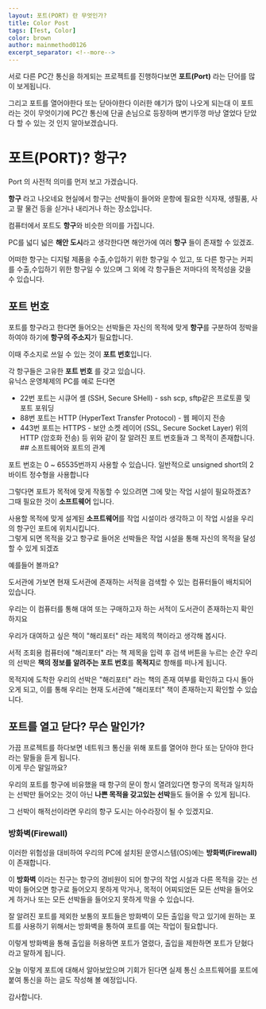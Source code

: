 ```yaml
---
layout: 포트(PORT) 란 무엇인가?
title: Color Post
tags: [Test, Color]
color: brown
author: mainmethod0126
excerpt_separator: <!--more-->
---
```



서로 다른 PC간 통신을 하게되는 프로젝트를 진행하다보면 **포트(Port)** 라는 단어를 많이 보게됩니다.

그리고 포트를 열어야한다 또는 닫아야한다 이러한 얘기가 많이 나오게 되는대 이 포트라는 것이 무엇이기에 PC간 통신에 단골 손님으로 등장하며 변기뚜껑 마냥 열었다 닫았다 할 수 있는 것 인지 알아보겠습니다.

# 포트(PORT)? 항구?


Port 의 사전적 의미를 먼저 보고 가겠습니다.

  
**항구** 라고 나오네요 현실에서 항구는 선박들이 들어와 운항에 필요한 식자재, 생필품, 사고 팔 물건 등을 싣거나 내리거나 하는 장소입니다.

컴퓨터에서 포트도 **항구**와 비슷한 의미를 가집니다.

PC를 넓디 넓은 **해안 도시**라고 생각한다면 해안가에 여러 **항구** 들이 존재할 수 있겠죠.

  
어떠한 항구는 디지털 제품을 수출,수입하기 위한 항구일 수 있고, 또 다른 항구는 커피를 수출,수입하기 위한 항구일 수 있으며 그 외에 각 항구들은 저마다의 목적성을 갖을 수 있습니다.

## 포트 번호

포트를 항구라고 한다면 들어오는 선박들은 자신의 목적에 맞게 **항구**를 구분하여 정박을 하여야 하기에 **항구의 주소지**가 필요합니다.

이때 주소지로 쓰일 수 있는 것이 **포트 번호**입니다.

각 항구들은 고유한 **포트 번호** 를 갖고 있습니다.  
유닉스 운영체제의 PC를 예로 든다면

-   22번 포트는 시큐어 셸 (SSH, Secure SHell) - ssh scp, sftp같은 프로토콜 및 포트 포워딩
-   88번 포트는 HTTP (HyperText Transfer Protocol) - 웹 페이지 전송
-   443번 포트는 HTTPS - 보안 소켓 레이어 (SSL, Secure Socket Layer) 위의 HTTP (암호화 전송) 등 위와 같이 잘 알려진 포트 번호들과 그 목적이 존재합니다. ## 소프트웨어와 포트의 관계

포트 번호는 0 ~ 65535번까지 사용할 수 있습니다. 일반적으로 unsigned short의 2바이트 정수형을 사용합니다

그렇다면 포트가 목적에 맞게 작동할 수 있으려면 그에 맞는 작업 시설이 필요하겠죠? 그때 필요한 것이 **소프트웨어** 입니다.

사용할 목적에 맞게 설계된 **소프트웨어**를 작업 시설이라 생각하고 이 작업 시설을 우리의 항구인 포트에 위치시킵니다.  
그렇게 되면 목적을 갖고 항구로 들어온 선박들은 작업 시설을 통해 자신의 목적을 달성할 수 있게 되겠죠

예를들어 볼까요?

도서관에 가보면 현재 도서관에 존재하는 서적을 검색할 수 있는 컴퓨터들이 배치되어 있습니다.

우리는 이 컴퓨터를 통해 대여 또는 구매하고자 하는 서적이 도서관이 존재하는지 확인하지요

우리가 대여하고 싶은 책이 "해리포터" 라는 제목의 책이라고 생각해 봅시다.

서적 조회용 컴퓨터에 "해리포터" 라는 책 제목을 입력 후 검색 버튼을 누르는 순간 우리의 선박은 **책의 정보를 알려주는 포트 번호**를 **목적지**로 항해를 떠나게 됩니다.

목적지에 도착한 우리의 선박은 "해리포터" 라는 책의 존재 여부를 확인하고 다시 돌아오게 되고, 이를 통해 우리는 현재 도서관에 "해리포터" 책이 존재하는지 확인할 수 있습니다.
## 포트를 열고 닫다? 무슨 말인가?

가끔 프로젝트를 하다보면 네트워크 통신을 위해 포트를 열어야 한다 또는 닫아야 한다 라는 말들을 듣게 됩니다.  
이게 무슨 말일까요?

우리의 포트를 항구에 비유했을 때 항구의 문이 항시 열려있다면 항구의 목적과 일치하는 선박만 들어오는 것이 아닌 **나쁜 목적을 갖고있는 선박**들도 들어올 수 있게 됩니다.

그 선박이 해적선이라면 우리의 항구 도시는 아수라장이 될 수 있겠지요.

### 방화벽(Firewall)

이러한 위험성을 대비하여 우리의 PC에 설치된 운영시스템(OS)에는 **방화벽(Firewall)** 이 존재합니다.

이 **방화벽** 이라는 친구는 항구의 경비원이 되어 항구의 작업 시설과 다른 목적을 갖는 선박이 들어오면 항구로 들어오지 못하게 막거나, 목적이 어찌되었든 모든 선박을 들어오게 하거나 또는 모든 선박들을 들어오지 못하게 막을 수 있습니다.

잘 알려진 포트를 제외한 보통의 포트들은 방화벽이 모든 출입을 막고 있기에 원하는 포트를 사용하기 위해서는 방화벽을 통하여 포트를 여는 작업이 필요합니다.

이렇게 방화벽을 통해 출입을 허용하면 포트가 열렸다, 출입을 제한하면 포트가 닫혔다 라고 말하게 됩니다.

오늘 이렇게 포트에 대해서 알아보았으며 기회가 된다면 실제 통신 소프트웨어를 포트에 붙여 통신을 하는 글도 작성해 볼 예정입니다.

감사합니다.